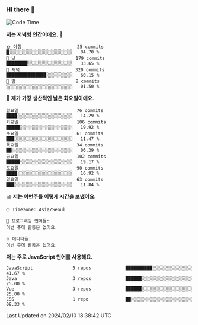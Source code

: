 ### Hi there 👋

<!--
**hi-aa/hi-aa** is a ✨ _special_ ✨ repository because its `README.md` (this file) appears on your GitHub profile.

Here are some ideas to get you started:

- 🔭 I’m currently working on ...
- 🌱 I’m currently learning ...
- 👯 I’m looking to collaborate on ...
- 🤔 I’m looking for help with ...
- 💬 Ask me about ...
- 📫 How to reach me: ...
- 😄 Pronouns: ...
- ⚡ Fun fact: ...
-->

<!--START_SECTION:waka-->
![Code Time](http://img.shields.io/badge/Code%20Time-47%20hrs%2057%20mins-blue)

**저는 저녁형 인간이에요. 🦉** 

```text
🌞 아침                     25 commits          █░░░░░░░░░░░░░░░░░░░░░░░░   04.70 % 
🌆 낮　                     179 commits         ████████░░░░░░░░░░░░░░░░░   33.65 % 
🌃 저녁                     320 commits         ███████████████░░░░░░░░░░   60.15 % 
🌙 밤　                     8 commits           ░░░░░░░░░░░░░░░░░░░░░░░░░   01.50 % 
```
📅 **제가 가장 생산적인 날은 화요일이에요.** 

```text
월요일                      76 commits          ████░░░░░░░░░░░░░░░░░░░░░   14.29 % 
화요일                      106 commits         █████░░░░░░░░░░░░░░░░░░░░   19.92 % 
수요일                      61 commits          ███░░░░░░░░░░░░░░░░░░░░░░   11.47 % 
목요일                      34 commits          ██░░░░░░░░░░░░░░░░░░░░░░░   06.39 % 
금요일                      102 commits         █████░░░░░░░░░░░░░░░░░░░░   19.17 % 
토요일                      90 commits          ████░░░░░░░░░░░░░░░░░░░░░   16.92 % 
일요일                      63 commits          ███░░░░░░░░░░░░░░░░░░░░░░   11.84 % 
```


📊 **저는 이번주를 이렇게 시간을 보냈어요.** 

```text
🕑︎ Timezone: Asia/Seoul

💬 프로그래밍 언어들: 
이번 주에 활동은 없어요.

🔥 에디터들: 
이번 주에 활동은 없어요.
```

**저는 주로 JavaScript 언어를 사용해요.** 

```text
JavaScript               5 repos             ██████████░░░░░░░░░░░░░░░   41.67 % 
Java                     3 repos             ██████░░░░░░░░░░░░░░░░░░░   25.00 % 
Vue                      3 repos             ██████░░░░░░░░░░░░░░░░░░░   25.00 % 
CSS                      1 repo              ██░░░░░░░░░░░░░░░░░░░░░░░   08.33 % 
```




 Last Updated on 2024/02/10 18:38:42 UTC
<!--END_SECTION:waka-->
